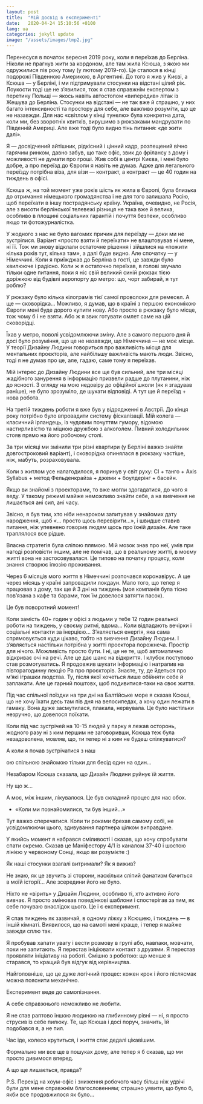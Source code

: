 ```yaml
---
layout: post
title:  "Мій досвід в експерименті"
date:   2020-04-24 15:10:56 +0100
lang: ua
categories: jekyll update
image: "/assets/images/tmp2.jpg"
---
```


Перенесуся в початок вересня 2019 року, коли я переїхав до Берліна. Ніколи не прагнув жити за кордоном, але там жила Ксюша, з якою ми одружилися пів року тому (у лютому 2019-го). Це сталося в кінці подорожі Південною Америкою, в Аргентині. До того я жив у Києві, а Ксюша — у Берліні, і ми підтримували стосунки на відстані цілий рік. Лоукости тоді ще не з’явилися, тож я став справжнім експертом з перетину Польщі — якось навіть автостопом «випередив» літак із Жешува до Берліна. Стосунки на відстані — не так вже й страшно, у них багато інтенсивності та простору для себе, але важливо розуміти, що це не назавжди. Для нас «світлом у кінці тунелю» була конкретна дата, коли ми, без зворотніх квитків, вирушимо з рюкзаками мандрувати по Південній Америці. Але вже тоді було видно тінь питання: «де жити далі».<!-- more -->

Я — досвідчений айтішник, рідкісний і цінний кадр, розпещений вічно гарячим ринком, давно забув, що таке офіс, звик до фрілансу з дому і можливості не думати про гроші. Жив собі в центрі Києва, і мені було добре, а про переїзд до Європи я навіть не думав. Адже для легального переїзду потрібна віза, для візи — контракт, а контракт — це 40 годин на тиждень в офісі.

Ксюша ж, на той момент уже років шість як жила в Європі, була близька до отримання німецького громадянства і не для того залишала Росію, щоб переїхати в іншу пострадянську країну. Україна, очевидно, не Росія, але з висоти берлінської телевежі різниця не така вже й велика, особливо в площині соціальних гарантій і почуття безпеки, особливо якщо ти фотожурналістка.

У жодного з нас не було вагомих причин для переїзду — доки ми не зустрілися. Варіант «просто взяти й переїхати» не влаштовував ні мене, ні її. Тож ми знову відклали остаточне рішення і зійшлися на «пожити кілька років тут, кілька там», а далі буде видно. Але спочатку — у Німеччині. Коли я приїжджав до Берліна в гості, це завжди було хвилююче і радісно. Коли ж я остаточно переїхав, в голові звучало тільки одне питання, поки я ніс свій великий синій рюкзак тією доріжкою від будівлі аеропорту до метро: що, чорт забирай, я тут роблю?

У рюкзаку було кілька кілограмів тієї самої проволоки для ремесел. А ще — сковорідка… Можливо, я думав, що в країні з першою економікою Європи мені буде дорого купити нову. Або просто в рюкзаку було місце, тож чому б і не взяти. Або ж я звик готувати омлет саме на цій сковорідці.

Їхав у метро, поволі усвідомлюючи зміну. Але з самого першого дня й досі було розуміння, що це не назавжди, що Німеччина — не моє місце. У теорії Дизайну Людини говориться про важливість місця для ментальних проєкторів, але найбільшу важливість мають люди. Звісно, тоді я не думав про це, але, гадаю, саме тому я переїхав.

Мій інтерес до Дизайну Людини все ще був сильний, але три місяці жадібного занурення в інформацію призвели радше до плутанини, ніж до ясності. З огляду на мою недовіру до офіційної школи (як я згадував раніше), не було зрозуміло, де шукати відповіді. А тут ще й переїзд + нова робота.

На третій тиждень роботи я вже був у відрядженні в Австрії. До кінця року потрібно було впровадити систему фіскалізації. Мій колега — класичний ірландець, із чудовим почуттям гумору, відомою настирливістю та міцною дружбою з алкоголем. Пивний холодильник стояв прямо на його робочому столі.

За три місяці ми змінили три різні квартири (у Берліні важко знайти довгостроковий варіант), і сковорідка опинялася в рюкзаку частіше, ніж, мабуть, розраховувала.

Коли з житлом усе налагодилося, я поринув у світ руху: CI + танго + Axis Syllabus + метод Фельденкрайза + джеми + боулдерінг + басейн.

Якщо ви знайомі з проекторами, то вже могли здогадатися, до чого я веду. У такому режимі майже неможливо знайти себе, а на вивчення не лишається ані сил, ані часу.

Звісно, я був тим, хто ніби ненароком запитував у знайомих дату народження, щоб «... просто щось перевірити...», і швидше ставив питання, ніж упевнено говорив людям щось про їхній дизайн. Але таке траплялося все рідше.

Власна стратегія була сліпою плямою. Мій мозок знав про неї, умів при нагоді розповісти іншим, але не помічав, що в реальному житті, в моєму житті вона не застосовувалася. Це типово на початку процесу, коли знання створює ілюзію проживання.

Через 6 місяців мого життя в Німеччині розпочався коронавірус. А ще через місяць у країні запровадили локдаун. Мало того, що тепер я працював з дому, так ще й 3 дні на тиждень (моя компанія була тісно пов’язана з кафе та барами, тож їм довелося затягти пасок).

Це був поворотний момент!

Коли замість 40+ годин у офісі з людьми у тебе 12 годин реальної роботи на тиждень, у своєму ритмі, вдома… Коли відпадають вечірки і соціальні контакти за інерцією… З’являється енергія, яка сама спрямовується куди цікаво, тобто на вивчення Дизайну Людини. І з’являється настільки потрібна у житті проектора порожнеча. Простір для нічого. Можливість просто бути. І ні, це не те, щоб автоматично відкриває очі на речі. Але це дає шанс на відкриття. І клубок поступово став розмотуватись. Я продовжив шукати інформацію і натрапив на півторагодинну лекцію Ра про проєкторів. Знаєте, ту, де йдеться про м’які іграшки людства. Ту, після якої хочеться лише обійняти себе й заплакати. Але це гарний поштовх, щоб подивитися-таки на своє життя.

Під час спільної поїздки на три дні на Балтійське море я сказав Ксюші, що не хочу їхати десь там пів дня на велосипедах, а хочу один лежати в гамаку. Вона дуже засмутилася, плакала, нервувала. Це було настільки незручно, що довелося поїхати.

Коли під час зустрічей на 10-15 людей у парку я лежав осторонь, жодного разу ні з ким першим не заговоривши, Ксюша теж була незадоволена, мовляв, що, ти тепер ні з ким не будеш спілкуватися?

А коли я почав зустрічатися з наш

ою спільною знайомою тільки для бесід один на один…

Незабаром Ксюша сказала, що Дизайн Людини руйнує їй життя.

Ну що ж…

А моє, між іншим, лікувалося. Це був складний процес для нас обох.

- «Коли ми познайомилися, ти був інший…»

Тут важко сперечатися. Коли ти роками брехав самому собі, не усвідомлюючи цього, здивування партнера цілком виправдане.

У якийсь момент я набрався сміливості і сказав, що хочу спробувати спати окремо. Сказав це Маніфестору 4/1 із каналом 37-40 і шостою лінією у червоному Сонці, якщо ви розумієте :)

Як наші стосунки взагалі витримали? Як я вижив?

Не знаю, як це звучить зі сторони, наскільки сліпий фанатизм бачиться в моїй історії… Але зсередини його не було.

Ніхто не «вірить» у Дизайн Людини, особливо ті, хто активно його вивчає. Я просто змінював поведінкові шаблони і спостерігав за тим, як себе почуваю внаслідок цього. Це і є експеримент.

Я спав тиждень як зазвичай, в одному ліжку з Ксюшею, і тиждень — в іншій кімнаті. Виявилося, що на самоті мені краще, і тепер я майже завжди сплю так.

Я пробував хапати увагу і вести розмову в групі або, навпаки, мовчати, поки не запитають. Я перестав ініціювати контакт з друзями. Я перестав проявляти ініціативу на роботі. Смішно з роботою: що менше я старався, то кращий був відгук від керівництва.

Найголовніше, що це дуже логічний процес: кожен крок і його післясмак можна пояснити механічно.

Експеримент веде до самопізнання.

А себе справжнього неможливо не любити.

Я не став раптово іншою людиною на глибинному рівні — ні, я просто струсив із себе пилюку. Те, що Ксюша і досі поруч, значить, їй подобався я, а не пил.

Час іде, колесо крутиться, і життя стає дедалі цікавішим.

Формально ми все ще в пошуках дому, але тепер я б сказав, що ми просто дивимося вперед.

А що ще лишається, правда?

P.S. Перехід на хоум-офіс і зниження робочого часу більш ніж удвічі були для мене справжнім благословенням; страшно уявити, що було б, якби все продовжилося як було…


[jekyll-docs]: https://jekyllrb.com/docs/home
[jekyll-gh]:   https://github.com/jekyll/jekyll
[jekyll-talk]: https://talk.jekyllrb.com/
